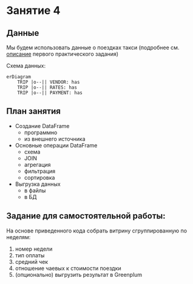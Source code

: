 # Занятие 4

## Данные

Мы будем использовать данные о поездках такси (подробнее см. [описание](../practice1/README.md) первого практического
задания)

Схема данных:

```mermaid
erDiagram
    TRIP |o--|| VENDOR: has
    TRIP |o--|| RATES: has
    TRIP |o--|| PAYMENT: has
```

## План занятия

* Создание DataFrame
    * программно
    * из внешнего источника
* Основные операции DataFrame
    * схема
    * JOIN
    * агрегация
    * фильтрация
    * сортировка
* Выгрузка данных
    * в файлы
    * в БД

## Задание для самостоятельной работы:

На основе приведенного кода собрать витрину сгруппированную по неделям:

1. номер недели
2. тип оплаты
3. средний чек
4. отношение чаевых к стоимости поездки
5. (опционально) выгрузить результат в Greenplum
